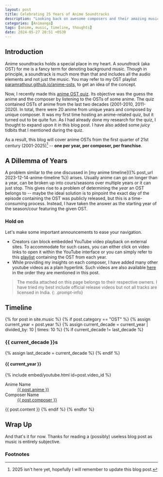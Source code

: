 ```yaml
---
layout: post
title: Celebrating 25 Years of Anime Soundtracks
description: "Looking back on awesome composers and their amazing music"
categories: [Animanga]
tags: [anime, music, timeline, thoughts]
date: 2024-05-27 20:51 +0530
---
```

## Introduction
Anime soundtracks holds a special place in my heart. A _soundtrack_ (aka OST) for me is a fancy term for denoting background music. Though in principle, a soundtrack is much more than that and includes all the audio elements and not just the music.
You may refer to my OST playlist [paramrathour.github.io/anime-osts](https://paramrathour.github.io/anime-osts), to get an idea of the concept.

Now, I recently made this <a href="https://docs.google.com/presentation/d/1_kR1Gy2ggiaWxK3tw-FMauAW1uJaz6yyYHpFhBzSYvc">anime OST quiz</a>. Its objective was the guess the anime and the composer by listening to the OSTs of some anime. The quiz contained OSTs of anime from the last two decades (2001-2010, 2011-2020). In total, there were 20 anime from unique years and composed by unique composer. It was my first time hosting an anime-related quiz, but it turned out to be quite fun. As I had already done my research for the quiz, I thought to expand upon it in this blog post. I have also added some _juicy_ tidbits that I mentioned during the quiz.

As a result, this blog will cover anime OSTs from the first quarter of 21st century (2001-2025)[^rip2025] -- **one per year, per composer, per franchise**.

## A Dillemma of Years
A problem similar to the one discussed in [my anime timeline]({% post_url 2023-12-14-anime-timeline %}) arises. Usually anime can go on longer than a year, can be broken up into cours/seasons over multiple years or it can just stop.
This gives rise to a problem of determining the _year_ an OST belongs to -- maybe the ideal solution is to pinpoint the exact day of the episode containing the OST was publicly released, but this is a time-consuming process. Instead, I have taken the answer as the starting year of the season/cour featuring the given OST.

### Hold on
Let's make some important announcements to ease your navigation.
- Creators can block embedded YouTube video playback on external sites. To accommodate for such cases, you can either click on video links to open it within the YouTube interface or you can simply refer to this <a href="https://youtube.com/playlist?list=PLaO_HkPtJoP0pM9ZfMenDhoOGun_ilLA9">playlist</a> containing the OST from each year.
- While providing my insights on each composer, I have added many other youtube videos as a plain hyperlink. Such videos are also available <a href="https://youtube.com/playlist?list=PLaO_HkPtJoP1fdEAxZxd5VczOJLzRjc0C">here</a> in the order they are mentioned in this post.

> The media attached on this page belongs to their respective owners. I have tried my best include official release videos but not all tracks are licensed in India.
{: .prompt-info}
<!-- ## 2000s -->
## Timeline
<div id="post-list" class="pl-xl-3">
{% for post in site.music %}
	{% if post.category == "OST" %}
		{% assign current_year = post.year %}
		{% assign current_decade = current_year | divided_by: 10 | times: 10 %}
		{% if current_decade != last_decade %}
			<h3 id={{current_decade}} >{{ current_decade }}s</h3>
			{% assign last_decade = current_decade %}
		{% endif %}
		<h4 id={{current_year}} >{{ current_year }}</h4>
		{% include embed/youtube.html id=post.video_id %}	
		<dl>
			<dt>Anime Name</dt>
				<dd><a href="{{ 'https://myanimelist.net/anime/' | append: post.anime_code }}">{{ post.anime }}</a></dd>
			<dt>Composer Name</dt>
				<dd><a href="{{ 'https://myanimelist.net/people/' | append: post.composer_code }}">{{ post.composer }}</a></dd>
		</dl>
		{{ post.content }}
	{% endif %}
{% endfor %}
</div>

## Wrap Up
And that's it for now. Thanks for reading a (possibly) useless blog post as music is entirely subjective.

### Footnotes
[^rip2025]: 2025 isn't here yet, hopefully I will remember to update this blog post.